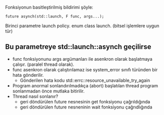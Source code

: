 Fonksiyonun basitleştirilmiş bildirimi şöyle:

```
future asynch(std::launch, F func, args...);
```

Birinci parametre launch policy. 
enum class launch. (bitsel işlemlere uygun tür)

## Bu parametreye std::launch::asynch geçilirse
+ func fonksiyonunu args argümanları ile asenkron olarak başlatmaya çalışır. (paralel thread olarak). 
+ func asenkron olarak çalıştırılamaz ise system_error sınıfı türünden bir hata gönderilir.
  + Gönderilen hata kodu std::errc::resource_unavailable_try_again 
+ Program anormal sonlandırılmadıkça (abort) başlatılan thread program sonlanmadan önce mutlaka bitirilir.
+ Thread nasıl sonlanır?
  + geri döndürülen future nesnesinin get fonksiyonu çağrıldığında
  + geri döndürülen future nesneninin wait fonksiyonu çağrıdlığında


